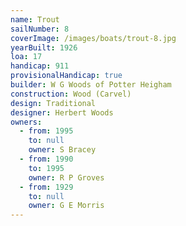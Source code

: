 ```yaml
---
name: Trout
sailNumber: 8
coverImage: /images/boats/trout-8.jpg
yearBuilt: 1926
loa: 17
handicap: 911
provisionalHandicap: true
builder: W G Woods of Potter Heigham
construction: Wood (Carvel)
design: Traditional
designer: Herbert Woods
owners:
  - from: 1995
    to: null
    owner: S Bracey
  - from: 1990
    to: 1995
    owner: R P Groves
  - from: 1929
    to: null
    owner: G E Morris
---
```

